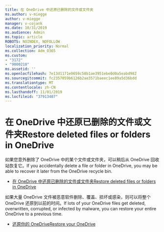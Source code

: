 ```yaml
---
title: 在 OneDrive 中还原已删除的文件或文件夹
ms.author: v-miegge
author: v-miegge
manager: v-cojank
ms.date: 10/31/2019
ms.audience: Admin
ms.topic: article
ROBOTS: NOINDEX, NOFOLLOW
localization_priority: Normal
ms.collection: Adm_O365
ms.custom:
- "3172"
- "9000210"
ms.assetid: ''
ms.openlocfilehash: 7e13d1171e0659c58b1ae3951ebe0d0a5eabd982
ms.sourcegitcommit: fc2357059b6126b2ae3571baeec1ee89a5d36bdd
ms.translationtype: MT
ms.contentlocale: zh-CN
ms.lasthandoff: 11/01/2019
ms.locfileid: "37913407"
---
```

# <a name="restore-deleted-files-or-folders-in-onedrive"></a><span data-ttu-id="17b37-102">在 OneDrive 中还原已删除的文件或文件夹</span><span class="sxs-lookup"><span data-stu-id="17b37-102">Restore deleted files or folders in OneDrive</span></span>

<span data-ttu-id="17b37-103">如果您意外删除了 OneDrive 中的某个文件或文件夹，可以稍后从 OneDrive 回收站恢复它。</span><span class="sxs-lookup"><span data-stu-id="17b37-103">If you accidentally delete a file or folder in OneDrive, you may be able to recover it later from the OneDrive recycle bin.</span></span>

* [<span data-ttu-id="17b37-104">在 OneDrive 中还原已删除的文件或文件夹</span><span class="sxs-lookup"><span data-stu-id="17b37-104">Restore deleted files or folders in OneDrive</span></span>](https://support.office.com/article/restore-deleted-files-or-folders-in-onedrive-949ada80-0026-4db3-a953-c99083e6a84f)

<span data-ttu-id="17b37-105">如果大量 OneDrive 文件被恶意软件删除、覆盖、损坏或感染，则可以将整个 OneDrive 还原到以前的时间。</span><span class="sxs-lookup"><span data-stu-id="17b37-105">If lots of your OneDrive files get deleted, overwritten, corrupted, or infected by malware, you can restore your entire OneDrive to a previous time.</span></span>

* [<span data-ttu-id="17b37-106">还原你的 OneDrive</span><span class="sxs-lookup"><span data-stu-id="17b37-106">Restore your OneDrive</span></span>](https://support.office.com/article/Restore-your-OneDrive-fa231298-759d-41cf-bcd0-25ac53eb8a15)
